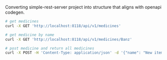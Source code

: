 
Converting simple-rest-server project into structure that aligns with openapi codegen. 


```sh
# get medicines
curl -X GET 'http://localhost:8118/api/v1/medicines'

# get medicine by name
curl -X GET 'http://localhost:8118/api/v1/medicines/Banz'

# post medicine and return all medicines
curl -X POST -H 'Content-Type: application/json' -d '{"name": "New item", "unit": "nnl"}' 'http://localhost:8118/api/v1/medicines'


```